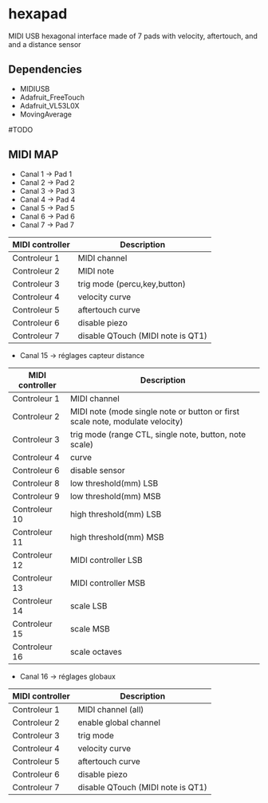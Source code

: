 # hexapad
MIDI USB hexagonal interface made of 7 pads with velocity, aftertouch, and and a distance sensor

## Dependencies

* MIDIUSB
* Adafruit_FreeTouch
* Adafruit_VL53L0X
* MovingAverage

#TODO

## MIDI MAP

* Canal 1 -> Pad 1
* Canal 2 -> Pad 2
* Canal 3 -> Pad 3
* Canal 4 -> Pad 4
* Canal 5 -> Pad 5
* Canal 6 -> Pad 6
* Canal 7 -> Pad 7

|MIDI controller| Description|
|---|---|
| Controleur 1 | MIDI channel |
| Controleur 2 | MIDI note |
| Controleur 3 | trig mode (percu,key,button) |
| Controleur 4 | velocity curve |
| Controleur 5 | aftertouch curve |
| Controleur 6 | disable piezo |
| Controleur 7 | disable QTouch (MIDI note is QT1) |

* Canal 15 -> réglages capteur distance

|MIDI controller| Description|
|---|---|
| Controleur 1 | MIDI channel
| Controleur 2 | MIDI note (mode single note or button or first scale note, modulate velocity)
| Controleur 3 |  trig mode (range CTL, single note, button, note scale)
| Controleur 4 | curve
| Controleur 6 | disable sensor
| Controleur 8 | low threshold(mm) LSB
| Controleur 9 | low threshold(mm) MSB
| Controleur 10 | high threshold(mm) LSB
| Controleur 11 | high threshold(mm) MSB
| Controleur 12 | MIDI controller LSB
| Controleur 13 | MIDI controller MSB
| Controleur 14 | scale LSB
| Controleur 15 | scale MSB
| Controleur 16 | scale octaves

* Canal 16 -> réglages globaux

|MIDI controller| Description|
|---|---|
| Controleur 1 | MIDI channel (all)
| Controleur 2 | enable global channel
| Controleur 3 | trig mode
| Controleur 4 | velocity curve
| Controleur 5 | aftertouch curve
| Controleur 6 | disable piezo
| Controleur 7 | disable QTouch (MIDI note is QT1)
